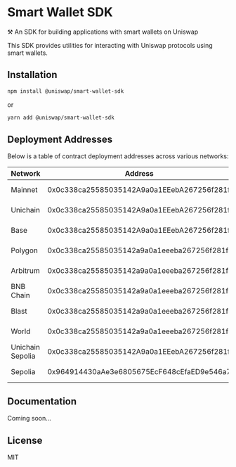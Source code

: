 # Smart Wallet SDK

⚒️ An SDK for building applications with smart wallets on Uniswap

This SDK provides utilities for interacting with Uniswap protocols using smart wallets.

## Installation

```bash
npm install @uniswap/smart-wallet-sdk
```

or

```bash
yarn add @uniswap/smart-wallet-sdk
```

## Deployment Addresses

Below is a table of contract deployment addresses across various networks:

| Network | Address | Commit Hash | Version |
|---------|---------|------------|---------|
| Mainnet | 0x0c338ca25585035142A9a0a1EEebA267256f281f | 4925a8fecf283845a8444b88eefc13cadca0c9a9 | v0.2.1-audit.2 |
| Unichain | 0x0c338ca25585035142A9a0a1EEebA267256f281f | 4925a8fecf283845a8444b88eefc13cadca0c9a9 | v0.2.1-audit.2 |
| Base | 0x0c338ca25585035142A9a0a1EEebA267256f281f | 4925a8fecf283845a8444b88eefc13cadca0c9a9 | v0.2.1-audit.2 |
| Polygon | 0x0c338ca25585035142a9a0a1eeeba267256f281f | 4925a8fecf283845a8444b88eefc13cadca0c9a9 | v0.2.1-audit.2 |
| Arbitrum | 0x0c338ca25585035142a9a0a1eeeba267256f281f | 4925a8fecf283845a8444b88eefc13cadca0c9a9 | v0.2.1-audit.2 |
| BNB Chain | 0x0c338ca25585035142a9a0a1eeeba267256f281f | 4925a8fecf283845a8444b88eefc13cadca0c9a9 | v0.2.1-audit.2 |
| Blast | 0x0c338ca25585035142a9a0a1eeeba267256f281f | 4925a8fecf283845a8444b88eefc13cadca0c9a9 | v0.2.1-audit.2 |
| World | 0x0c338ca25585035142a9a0a1eeeba267256f281f | 4925a8fecf283845a8444b88eefc13cadca0c9a9 | v0.2.1-audit.2 |
| Unichain Sepolia | 0x0c338ca25585035142A9a0a1EEebA267256f281f | 4925a8fecf283845a8444b88eefc13cadca0c9a9 | v0.2.1-audit.2 |
| Sepolia | 0x964914430aAe3e6805675EcF648cEfaED9e546a7 | 4925a8fecf283845a8444b88eefc13cadca0c9a9 | v0.2.1-audit.2 |

## Documentation

Coming soon...

## License

MIT
